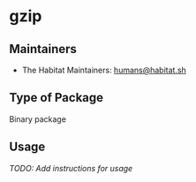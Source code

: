 # gzip

## Maintainers

* The Habitat Maintainers: <humans@habitat.sh>

## Type of Package

Binary package

## Usage

*TODO: Add instructions for usage*
